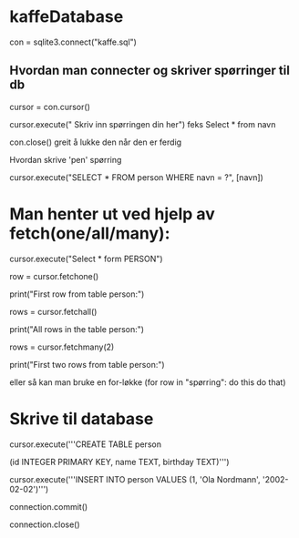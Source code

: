 # kaffeDatabase

con = sqlite3.connect("kaffe.sql")


## Hvordan man connecter og skriver spørringer til db

cursor = con.cursor()

cursor.execute(" Skriv inn spørringen din her") feks Select * from navn

con.close() greit å lukke den når den er ferdig

Hvordan skrive 'pen' spørring

cursor.execute("SELECT * FROM person WHERE navn = ?", [navn])


# Man henter ut ved hjelp av fetch(one/all/many):

cursor.execute("Select * form PERSON")

row = cursor.fetchone()

print("First row from table person:")

rows = cursor.fetchall()

print("All rows in the table person:")

rows = cursor.fetchmany(2)

print("First two rows from table person:")

eller så kan man bruke en for-løkke (for row in "spørring": do this do that)

# Skrive til database 

cursor.execute('''CREATE TABLE person

(id INTEGER PRIMARY KEY, name TEXT, birthday TEXT)''')

cursor.execute('''INSERT INTO person VALUES (1, 'Ola Nordmann', '2002-02-02')''')

connection.commit()

connection.close()
